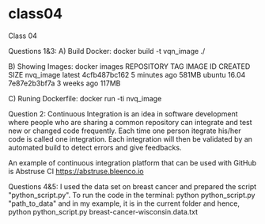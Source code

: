 # class04
Class 04

Questions 1&3:
A) Build Docker:
docker build -t vqn_image ./

B) Showing Images:
docker images
REPOSITORY          TAG                 IMAGE ID            CREATED             SIZE
nvq_image           latest              4cfb487bc162        5 minutes ago       581MB
ubuntu              16.04               7e87e2b3bf7a        3 weeks ago         117MB

C) Runing Dockerfile:
docker run -ti nvq_image

Question 2:
Continuous Integration is an idea in software development where people who are sharing a common repository can integrate and test new or changed code frequently. Each time one person itegrate his/her code is called one integration. Each integration will then be validated by an automated build to detect errors and give feedbacks.

An example of continuous integration platform that can be used with GitHub is Abstruse CI
https://abstruse.bleenco.io

Questions 4&5: 
I used the data set on breast cancer and prepared the script "python_script.py".
To run the code in the terminal: python python_script.py "path_to_data" and in my example, it is in the current folder and hence, python python_script.py breast-cancer-wisconsin.data.txt


